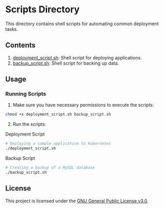 # Scripts Directory

This directory contains shell scripts for automating common deployment tasks.

## Contents

1. [deployment_script.sh](./deployment_script.sh): Shell script for deploying applications.
2. [backup_script.sh](./backup_script.sh): Shell script for backing up data.

## Usage

### Running Scripts

1. Make sure you have necessary permissions to execute the scripts:

```bash
chmod +x deployment_script.sh backup_script.sh
```

2. Run the scripts:

Deployment Script
```bash
# Deploying a sample application to Kubernetes
./deployment_script.sh
```

Backup Script
```bash
# Creating a backup of a MySQL database
./backup_script.sh
```

## License

This project is licensed under the [GNU General Public License v3.0](../../LICENSE).